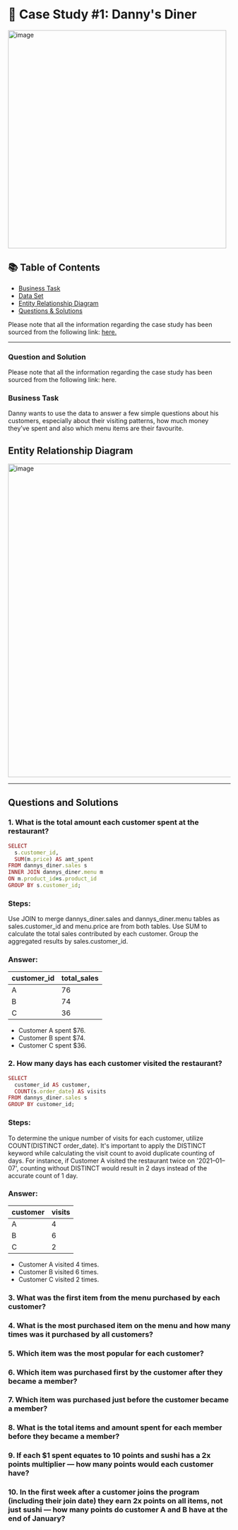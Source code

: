 # 🍜 Case Study #1: Danny's Diner
<img width="494" alt="image" src="https://github.com/naakordaiaddy/SQL-Portfolio-Projects/assets/126539576/f5808a62-57de-4393-9e0c-b823a34185b8">


## 📚 Table of Contents
- [Business Task](#business-task)
- [Data Set](#data-set)
- [Entity Relationship Diagram](#entity-relationship-diagram)
- [Questions & Solutions](#questions--solutions)

Please note that all the information regarding the case study has been sourced from the following link: [here.](https://8weeksqlchallenge.com/case-study-1/)

---  
### Question and Solution
Please note that all the information regarding the case study has been sourced from the following link: here.


### Business Task
Danny wants to use the data to answer a few simple questions about his customers, especially about their visiting patterns, how much money they’ve spent and also which menu items are their favourite.


## Entity Relationship Diagram
<img width="710" alt="image" src="https://github.com/naakordaiaddy/SQL-Portfolio-Projects/assets/126539576/b616a502-3e9e-4069-9c4b-644acc7ff15e">


---
## Questions and Solutions
### 1. What is the total amount each customer spent at the restaurant?
```ruby
SELECT
  s.customer_id,
  SUM(m.price) AS amt_spent
FROM dannys_diner.sales s
INNER JOIN dannys_diner.menu m
ON m.product_id=s.product_id
GROUP BY s.customer_id;
```
### Steps:
Use JOIN to merge dannys_diner.sales and dannys_diner.menu tables as sales.customer_id and menu.price are from both tables.
Use SUM to calculate the total sales contributed by each customer.
Group the aggregated results by sales.customer_id.

### Answer:
|customer_id |	total_sales |
|---|---|
|A	| 76|
|B	| 74|
|C	| 36|

- Customer A spent $76.
- Customer B spent $74.
- Customer C spent $36.


### 2. How many days has each customer visited the restaurant?
```ruby
SELECT
  customer_id AS customer,
  COUNT(s.order_date) AS visits
FROM dannys_diner.sales s
GROUP BY customer_id;
```
### Steps:
To determine the unique number of visits for each customer, utilize COUNT(DISTINCT order_date).
It's important to apply the DISTINCT keyword while calculating the visit count to avoid duplicate counting of days. For instance, if Customer A visited the restaurant twice on '2021–01–07', counting without DISTINCT would result in 2 days instead of the accurate count of 1 day.

### Answer:
|customer|	visits|
|---|---|
|A|	4|
|B| 6|
|C|	2|

- Customer A visited 4 times.
- Customer B visited 6 times.
- Customer C visited 2 times.

  
### 3. What was the first item from the menu purchased by each customer?


### 4. What is the most purchased item on the menu and how many times was it purchased by all customers?
### 5. Which item was the most popular for each customer?
### 6. Which item was purchased first by the customer after they became a member?
### 7. Which item was purchased just before the customer became a member?
### 8. What is the total items and amount spent for each member before they became a member?
### 9. If each $1 spent equates to 10 points and sushi has a 2x points multiplier — how many points would each customer have?
### 10. In the first week after a customer joins the program (including their join date) they earn 2x points on all items, not just sushi — how many points do customer A and B have at the end of January?


